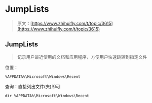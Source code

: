 # JumpLists

> 原文：[https://www.zhihuifly.com/t/topic/3615](https://www.zhihuifly.com/t/topic/3615)

## JumpLists

> 记录用户最近使用的文档和应用程序，方便用户快速跳转到指定文件

位置：

```
%APPDATA%\Microsoft\Windows\Recent 
```

查询：直接列出文件(夹)即可

```
dir %APPDATA%\Microsoft\Windows\Recent 
```